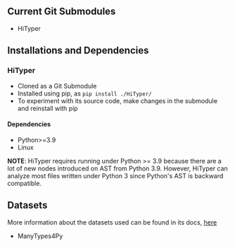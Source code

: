 ## Current Git Submodules

- HiTyper


## Installations and Dependencies

### HiTyper
- Cloned as a Git Submodule
- Installed using pip, as `pip install ./HiTyper/`
- To experiment with its source code, make changes in the submodule and reinstall with pip

#### Dependencies

- Python>=3.9
- Linux

**NOTE**: HiTyper requires running under Python >= 3.9 because there are a lot of new nodes introduced on AST from Python 3.9. However, HiTyper can analyze most files written under Python 3 since Python's AST is backward compatible.


## Datasets

More information about the datasets used can be found in its docs, [here](./data/README.md)

- ManyTypes4Py